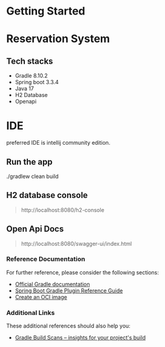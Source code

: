 # Getting Started

# Reservation System
## Tech stacks
 * Gradle 8.10.2
 * Spring boot 3.3.4
 * Java 17
 * H2 Database
 * Openapi

# IDE
 preferred IDE is intellij community edition.

## Run the app
./gradlew clean build 

## H2 database console 
>http://localhost:8080/h2-console

## Open Api Docs
> http://localhost:8080/swagger-ui/index.html


### Reference Documentation
For further reference, please consider the following sections:

* [Official Gradle documentation](https://docs.gradle.org)
* [Spring Boot Gradle Plugin Reference Guide](https://docs.spring.io/spring-boot/3.3.4/gradle-plugin)
* [Create an OCI image](https://docs.spring.io/spring-boot/3.3.4/gradle-plugin/packaging-oci-image.html)

### Additional Links
These additional references should also help you:

* [Gradle Build Scans – insights for your project's build](https://scans.gradle.com#gradle)

